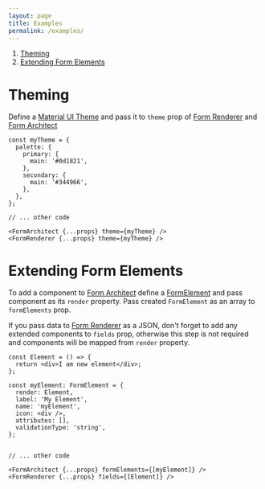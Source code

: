 ```yaml
---
layout: page
title: Examples
permalink: /examples/
---
```


1. [Theming](#theming)
2. [Extending Form Elements](#extending-form-elements)

# Theming
Define a [Material UI Theme](https://material-ui.com/customization/default-theme/) and pass it to `theme` prop of [Form Renderer](components#form-renderer) and [Form Architect](components#form-architect)
~~~ tsx
const myTheme = {
  palette: {
    primary: {
      main: '#0d1821',
    },
    secondary: {
      main: '#344966',
    },
  },
};

// ... other code

<FormArchitect {...props} theme={myTheme} />
<FormRenderer {...props} theme={myTheme} />
~~~
# Extending Form Elements
To add a component to [Form Architect](components#form-architect) define a [FormElement](#formelement) and pass component as its `render` property.
Pass created `FormElement` as an array to `formElements` prop. 

If you pass data to [Form Renderer](components#form-renderer) as a JSON, don't forget to add any extended components to `fields` prop, otherwise this step is not required and components will be mapped from `render` property.  
~~~ tsx
const Element = () => {
  return <div>I am new element</div>;
};

const myElement: FormElement = {
  render: Element,
  label: 'My Element',
  name: 'myElement',
  icon: <div />,
  attributes: [],
  validationType: 'string',
};


// ... other code

<FormArchitect {...props} formElements={[myElement]} />
<FormRenderer {...props} fields={[Element]} />
~~~
